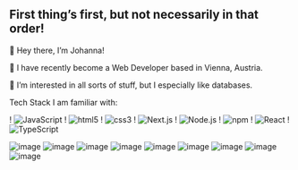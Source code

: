 First thing’s first, but not necessarily in that order!
-------------------------------------------------------

🔭 Hey there, I’m Johanna!

🌱 I have recently become a Web Developer based in Vienna, Austria.

🦋 I’m interested in all sorts of stuff, but I especially like databases.

Tech Stack I am familiar with: 

 ! <img alt="JavaScript" src="https://img.shields.io/badge/-JavaScript-orange?style=flat-square&logo=javascript&logoColor=white" />
 ! <img alt="html5" src="https://img.shields.io/badge/-HTML5-E34F26?style=flat-square&logo=html5&logoColor=white" />
 ! <img alt="css3" src="https://img.shields.io/badge/-CSS-brightgreen?style=flat-square?logo=css3&logoColor=white" />
 ! <img alt="Next.js" src="https://img.shields.io/badge/-Next.js-45b8d8?style=flat-square&logo=next.js&logoColor=white" />
 ! <img alt="Node.js" src="https://img.shields.io/badge/-Node.js-blueviolet?style=flat-square&logo=node.js&logoColor=white" />
 ! <img alt="npm" src="https://img.shields.io/badge/-NPM-CB3837?style=flat-square&logo=npm&logoColor=white" />
 ! <img alt="React" src="https://img.shields.io/badge/-React-45b8d8?style=flat-square&logo=react&logoColor=white" />
 ! <img alt="TypeScript" src="https://img.shields.io/badge/-TypeScript-007ACC?style=flat-square&logo=typescript&logoColor=white" />


![image](https://user-images.githubusercontent.com/82442409/142026414-af9efe78-caf1-4cc7-862b-1e006037a8e8.png)
![image](https://user-images.githubusercontent.com/82442409/142025927-e30c4e6d-7429-4a3a-8c00-241294b1b05c.png)
![image](https://user-images.githubusercontent.com/82442409/142026006-88f7be8e-29cd-4da7-a7ea-3eeafe360c01.png)
![image](https://user-images.githubusercontent.com/82442409/142026059-fbb41289-977c-40d6-8d0b-4730c903fae4.png)
![image](https://user-images.githubusercontent.com/82442409/142026099-0540c083-9106-437a-b464-8518f55f1976.png)
![image](https://user-images.githubusercontent.com/82442409/142026479-bc88420c-3d5d-4d50-b7ae-661a8823de18.png)
![image](https://user-images.githubusercontent.com/82442409/142026522-039d3f37-c16d-4eea-89ce-79577807160c.png)
![image](https://user-images.githubusercontent.com/82442409/142026539-4411dca4-fc53-41a8-a6c6-eb3d58a972d8.png)
![image](https://img.shields.io/badge/-Bootstrap-orange?style=flat-square&logo=Bootstrap&logoColor=white.png)

<!---
jecihume/jecihume is a ✨ special ✨ repository because its `README.md` (this file) appears on your GitHub profile.
You can click the Preview link to take a look at your changes.
--->
